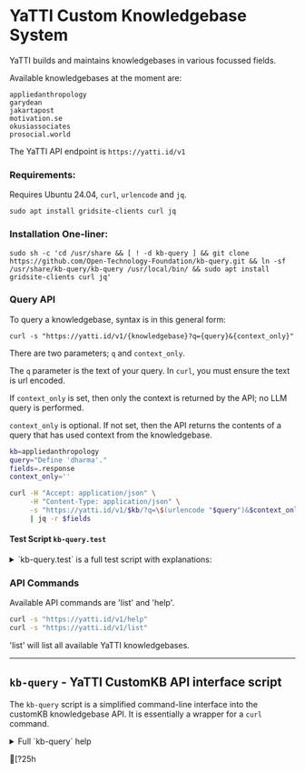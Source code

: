 # YaTTI Custom Knowledgebase System

YaTTI builds and maintains knowledgebases in various focussed fields.

Available knowledgebases at the moment are:

    appliedanthropology
    garydean
    jakartapost
    motivation.se
    okusiassociates
    prosocial.world

The YaTTI API endpoint is `https://yatti.id/v1`

### Requirements:

Requires Ubuntu 24.04, `curl`, `urlencode` and `jq`.

    sudo apt install gridsite-clients curl jq

### Installation One-liner:

    sudo sh -c 'cd /usr/share && [ ! -d kb-query ] && git clone https://github.com/Open-Technology-Foundation/kb-query.git && ln -sf /usr/share/kb-query/kb-query /usr/local/bin/ && sudo apt install gridsite-clients curl jq'

### Query API

To query a knowledgebase, syntax is in this general form:

    curl -s "https://yatti.id/v1/{knowledgebase}?q={query}&{context_only}"

There are two parameters; `q` and `context_only`.

The `q` parameter is the text of your query. In `curl`, you must ensure the text is url encoded.

If `context_only` is set, then only the context is returned by the API; no LLM query is performed.

`context_only` is optional. If not set, then the API returns the contents of a query that has used context from the knowledgebase.

```bash
kb=appliedanthropology
query="Define 'dharma'."
fields=.response
context_only=''

curl -H "Accept: application/json" \
     -H "Content-Type: application/json" \
     -s "https://yatti.id/v1/$kb/?q=\$(urlencode "$query")&$context_only" \
     | jq -r $fields
```

#### Test Script `kb-query.test`

<details>
  <summary>`kb-query.test` is a full test script with explanations:</summary>

```bash
#!/bin/bash
# These are the essentials for accessing
# YaTTI CustomKB knowledgebases using simple
# curl directives to https://yatti.id/v1/

# This is the knowledgebase to access
kb=appliedanthropology

# This is the user/system query.
query="What is a 'dharma'."

# If context_only is set to 'context_only' then
# only the text segments from the knowledgebase
# are returned.
context_only=''

# To break up the json output into separate fields
# you need to specify the fields you wish to see.
# '.response' is usually the best default.
# Other fieldnames are: kb, query, context_only,
# elapsed_seconds, error, and '.'.
fields=.response

# Call the YaTTI CustomKB API
curl -H "Accept: application/json" \
     -H "Content-Type: application/json" \
     -s "https://yatti.id/v1/$kb/?q=$(urlencode "$query")&$context_only" \
     | jq -r $fields

#fin
```

</details>


### API Commands

Available API commands are 'list' and 'help'.

```bash
curl -s "https://yatti.id/v1/help"
curl -s "https://yatti.id/v1/list"
```

'list' will list all available YaTTI knowledgebases.

---

## `kb-query` - YaTTI CustomKB API interface script

The `kb-query` script is a simplified command-line interface into the customKB knowledgebase API. It is essentially a wrapper for a `curl` command.

<details>
  <summary>Full `kb-query` help</summary>

```
kb-query 1.0.0 - Interface into YaTTI CustomKB knowledgebase API

Requires:

    sudo apt install curl jq gridsite-clients


Installation:

    kb-query.install

json Fields:

   kb query context_only response elapsed_seconds error

Usage:
  kb-query {command} [.field1 [.field2 ...]]

  kb-query {-c} {knowledgebase} {query} [.field1 [.field2 ...]]

  command         list||help

  knowledgebase   name of customKB knowledgebase

  query           query string for LLM

  .field{1...}    fields to output, default is all.

Options:
  -c, --context-only    Return entire context reference only,
                        do not send to LLM.
                        context_only="0"
  -v, --verbose         Increase output verbosity
  -q, --quiet           Suppress non-error messages
                        VERBOSE="1"
  -d, --debug           Print debug messages
                        DEBUG="0"
  -V, --version         Print version and exit
                        VERSION="1.0.0"
  -h, --help            Display this help

Examples:

  - Help for kb-query utility

    kb-query --help

  - Overview YaTTI knowledgebase

    kb-query help

  - List YaTTI knowledgebases

    kb-query list

  - Query knowledgebase

    kb-query appliedanthropology "Concisely define 'applied anthropology'."

  - Query knowledgebase and output fields .query and .response

    kb-query appliedanthropology "Concisely define 'applied anthropology'." .query .response

  - Query knowledgebase for context only

    kb-query appliedanthropology -c "Concisely define 'applied anthropology'."
```

</details>


[?25h
